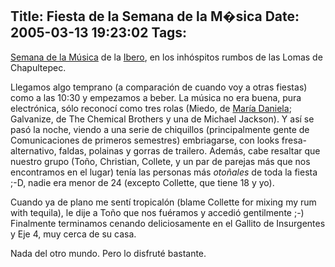 Title: Fiesta de la Semana de la M�sica
Date: 2005-03-13 19:23:02
Tags: 
---
<p><a href="http://www.geocities.com/semanamusica">Semana de la Música</a> de la <a href="http://www.uia.mx">Ibero</a>, en los inhóspitos rumbos de las Lomas de Chapultepec.</p>
<p>Llegamos algo temprano (a comparación de cuando voy a otras fiestas) como a las 10:30 y empezamos a beber. La música no era buena, pura electrónica, sólo reconocí como tres rolas (Miedo, de <a href="http://www.nuevosricos.com">María Daniela</a>; Galvanize, de The Chemical Brothers y una de Michael Jackson). Y así se pasó la noche, viendo a una serie de chiquillos (principalmente gente de Comunicaciones de primeros semestres) embriagarse, con looks fresa-alternativo, faldas, polainas y gorras de trailero. Además, cabe resaltar que nuestro grupo (Toño, Christian, Collete, y un par de parejas más que nos encontramos en el lugar) tenía las personas más <i>otoñales</i> de toda la fiesta ;-D, nadie era menor de 24 (excepto Collette, que tiene 18 y yo).</p>
<p>Cuando ya de plano me sentí tropicalón (blame Collette for mixing my rum with tequila), le dije a Toño que nos fuéramos y accedió gentilmente ;-) Finalmente terminamos cenando deliciosamente en el Gallito de Insurgentes y Eje 4, muy cerca de su casa.</p>
<p>Nada del otro mundo. Pero lo disfruté bastante.</p>
<br/><br/>
